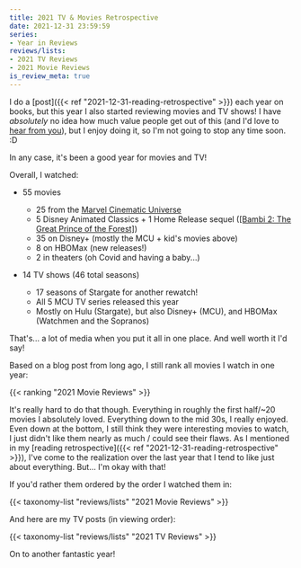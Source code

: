 ```yaml
---
title: 2021 TV & Movies Retrospective
date: 2021-12-31 23:59:59
series:
- Year in Reviews
reviews/lists:
- 2021 TV Reviews
- 2021 Movie Reviews
is_review_meta: true
---
```

I do a [post]({{< ref "2021-12-31-reading-retrospective" >}}) each year on books, but this year I also started reviewing movies and TV shows! I have *absolutely* no idea how much value people get out of this (and I'd love to [hear from you](mailto:blog@jverkamp.com)), but I enjoy doing it, so I'm not going to stop any time soon. :D

In any case, it's been a good year for movies and TV!

Overall, I watched:

* 55 movies
    * 25 from the [Marvel Cinematic Universe](/reviews/series/marvel-cinematic-universe/)
    * 5 Disney Animated Classics + 1 Home Release sequel ([[Bambi 2: The Great Prince of the Forest]]())
    * 35 on Disney+ (mostly the MCU + kid's movies above)
    * 8 on HBOMax (new releases!)
    * 2 in theaters (oh Covid and having a baby...)

* 14 TV shows (46 total seasons)
    * 17 seasons of Stargate for another rewatch!
    * All 5 MCU TV series released this year
    * Mostly on Hulu (Stargate), but also Disney+ (MCU), and HBOMax (Watchmen and the Sopranos)

That's... a lot of media when you put it all in one place. And well worth it I'd say!

Based on a blog post from long ago, I still rank all movies I watch in one year:

{{< ranking "2021 Movie Reviews" >}}

It's really hard to do that though. Everything in roughly the first half/~20 movies I absolutely loved. Everything down to the mid 30s, I really enjoyed. Even down at the bottom, I still think they were interesting movies to watch, I just didn't like them nearly as much / could see their flaws. As I mentioned in my [reading retrospective]({{< ref "2021-12-31-reading-retrospective" >}}), I've come to the realization over the last year that I tend to like just about everything. But... I'm okay with that!

If you'd rather them ordered by the order I watched them in:

{{< taxonomy-list "reviews/lists" "2021 Movie Reviews" >}}

And here are my TV posts (in viewing order):

{{< taxonomy-list "reviews/lists" "2021 TV Reviews" >}}

On to another fantastic year!